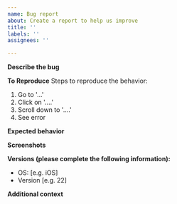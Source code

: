 ```yaml
---
name: Bug report
about: Create a report to help us improve
title: ''
labels: ''
assignees: ''

---
```


**Describe the bug**

**To Reproduce**
Steps to reproduce the behavior:
1. Go to '...'
2. Click on '....'
3. Scroll down to '....'
4. See error

**Expected behavior**

**Screenshots**

**Versions (please complete the following information):**
 - OS: [e.g. iOS]
 - Version [e.g. 22]

**Additional context**
